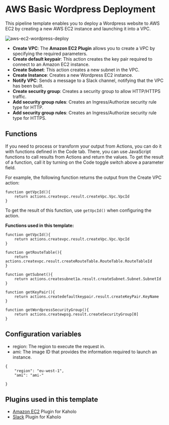 # AWS Basic Wordpress Deployment

This pipeline template enables you to deploy a Wordpress website to AWS EC2 by creating a new AWS EC2 instance and launching it into a VPC.

![aws-ec2-wordpress-deploy](https://i.imgur.com/90JAUcN.png)

* **Create VPC**: The **Amazon EC2 Plugin** allows you to create a VPC by specifying the required parameters.
* **Create default keypair**: This action creates the key pair required to connect to an Amazon EC2 instance.
* **Create Subnet**: This action creates a new subnet in the VPC. 
* **Create Instance**: Creates a new Wordpress EC2 instance.
* **Notify VPC**: Sends a message to a Slack channel, notifying that the VPC has been built.
* **Create security group**: Creates a security group to allow HTTP/HTTPS traffic.
* **Add security group rules**: Creates an Ingress/Authorize security rule type for HTTP.
* **Add security group rules**: Creates an Ingress/Authorize security rule type for HTTPS.


## Functions

If you need to process or transform your output from Actions, you can do it with functions defined in the Code tab. There, you can use JavaScript functions to call results from Actions and return the values. To get the result of a function, call it by turning on the Code toggle switch above a parameter field.

For example, the following function returns the output from the Create VPC action:
```
function getVpcId(){
    return actions.createvpc.result.createVpc.Vpc.VpcId
}
```

To get the result of this function, use ```getVpcId()``` when configuring the action. 

**Functions used in this template:**

```
function getVpcId(){
    return actions.createvpc.result.createVpc.Vpc.VpcId
}

function getRouteTable(){
    return actions.createvpc.result.createRouteTable.RouteTable.RouteTableId
}

function getSubnet(){
    return actions.createsubnet1a.result.createSubnet.Subnet.SubnetId
}

function getKeyPair(){
    return actions.createdefaultkeypair.result.createKeyPair.KeyName
}

function getWordpressSecurityGroup(){
    return actions.createwpsg.result.createSecurityGroup[0]
}
```

## Configuration variables

* region: The region to execute the request in.
* ami: The image ID that provides the information required to launch an instance.

```
{
    "region": "eu-west-1",
    "ami": "ami-"

}
```
## Plugins used in this template

* [Amazon EC2](https://github.com/Kaholo/kaholo-plugin-amazon-ec2) Plugin for Kaholo
* [Slack](https://github.com/Kaholo/kaholo-plugin-slack) Plugin for Kaholo
